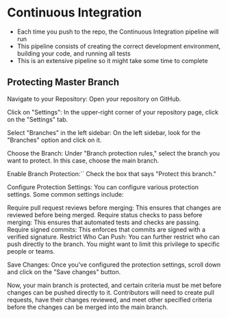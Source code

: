 # Continuous Integration

- Each time you push to the repo, the Continuous Integration pipeline will run
- This pipeline consists of creating the correct development environment, building your code, and running all tests
- This is an extensive pipeline so it might take some time to complete

## Protecting Master Branch

Navigate to your Repository:
Open your repository on GitHub.

Click on "Settings":
In the upper-right corner of your repository page, click on the "Settings" tab.

Select "Branches" in the left sidebar:
On the left sidebar, look for the "Branches" option and click on it.

Choose the Branch:
Under "Branch protection rules," select the branch you want to protect. In this case, choose the main branch.

Enable Branch Protection:``
Check the box that says "Protect this branch."

Configure Protection Settings:
You can configure various protection settings. Some common settings include:

Require pull request reviews before merging: This ensures that changes are reviewed before being merged.
Require status checks to pass before merging: This ensures that automated tests and checks are passing.
Require signed commits: This enforces that commits are signed with a verified signature.
Restrict Who Can Push:
You can further restrict who can push directly to the branch. You might want to limit this privilege to specific people or teams.

Save Changes:
Once you've configured the protection settings, scroll down and click on the "Save changes" button.

Now, your main branch is protected, and certain criteria must be met before changes can be pushed directly to it. Contributors will need to create pull requests, have their changes reviewed, and meet other specified criteria before the changes can be merged into the main branch.
